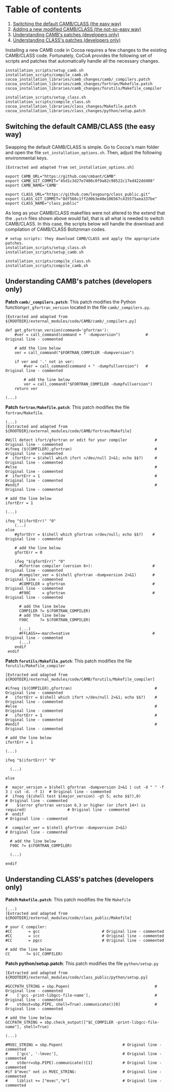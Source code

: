 # Table of contents
1. [Switching the default CAMB/CLASS (the easy way)](#appendix_new_camb_class)
2. [Adding a new modified CAMB/CLASS (the not-so-easy way)](#appendix_new_camb_class_hard)
3. [Understanding CAMB's patches (developers only)](#appendix_patch_camb)
4. [Understanding CLASS's patches (developers only)](#appendix_patch_class)

Installing a new CAMB code in Cocoa requires a few changes to the existing CAMB/CLASS code. Fortunately, CoCoA provides the following set of scripts and patches that automatically handle all the necessary changes.

    installation_scripts/setup_camb.sh
    installation_scripts/compile_camb.sh
    cocoa_installation_libraries/camb_changes/camb/_compilers.patch 
    cocoa_installation_libraries/camb_changes/fortran/Makefile.patch
    cocoa_installation_libraries/camb_changes/forutils/Makefile_compiler
      
    installation_scripts/setup_class.sh
    installation_scripts/compile_class.sh
    cocoa_installation_libraries/class_changes/Makefile.patch
    cocoa_installation_libraries/class_changes/python/setup.patch
      
## Switching the default CAMB/CLASS (the easy way) <a name="appendix_new_camb_class"></a> 

Swapping the default CAMB/CLASS is simple. Go to Cocoa's main folder and open the file `set_installation_options.sh`. Then, adjust the following environmental keys. 
     
    [Extracted and adapted from set_installation_options.sh]
    
    export CAMB_URL="https://github.com/cmbant/CAMB"
    export CAMB_GIT_COMMIT="45d1c3d27e7480c0f9a82c98522c17ed422dd408"
    export CAMB_NAME='CAMB'
     
    export CLASS_URL="https://github.com/lesgourg/class_public.git"
    export CLASS_GIT_COMMIT="8df566c1ff2d0b3e40e106567c435575aea337be"
    export CLASS_NAME="class_public"

As long as your CAMB/CLASS makefiles were not altered to the extend that the `.patch` files shown above would fail, that is all what is needed to switch CAMB/CLASS. In this case, the scripts below will handle the download and compilation of CAMB/CLASS Boltznman codes.
     
    # setup scripts: they download CAMB/CLASS and apply the appropriate patches.
    installation_scripts/setup_class.sh
    installation_scripts/setup_camb.sh
     
    installation_scripts/compile_class.sh
    installation_scripts/compile_camb.sh
       
## Understanding CAMB's patches (developers only) <a name="appendix_patch_camb"></a> 
    
**Patch `camb/_compilers.patch`**: This patch modifies the Python function`get_gfortran_version` located in the file `camb/_compilers.py`. 
    
    [Extracted and adapted from ${ROOTDIR}/external_modules/code/CAMB/camb/_compilers.py]
    
    def get_gfortran_version(command='gfortran'):
        #ver = call_command(command + " -dumpversion")           # Original line - commented
        
        # add the line below
        ver = call_command("$FORTRAN_COMPILER -dumpversion")
        
        if ver and '.' not in ver:
            #ver = call_command(command + " -dumpfullversion")   # Original line - commented

            # add the line below
            ver = call_command("$FORTRAN_COMPILER -dumpfullversion")
        return ver
    
    (...)
    
**Patch `fortran/Makefile.patch`**: This patch modifies the file `fortran/Makefile`.

    (...)
    [Extracted and adapted from ${ROOTDIR}/external_modules/code/CAMB/fortran/Makefile]
    
    #Will detect ifort/gfortran or edit for your compiler            # Original line - commented
    #ifneq ($(COMPILER),gfortran)                                    # Original line - commented
    #  ifortErr = $(shell which ifort >/dev/null 2>&1; echo $$?)     # Original line - commented
    #else                                                            # Original line - commented
    #  ifortErr = 1                                                  # Original line - commented
    #endif                                                           # Original line - commented
    
    # add the line below
    ifortErr = 1
    
    (...)
    
    ifeq "$(ifortErr)" "0"
        (...)
    else
        #gfortErr = $(shell which gfortran >/dev/null; echo $$?)    # Original line - commented
        
        # add the line below
        gfortErr = 0
        
        ifeq "$(gfortErr)" "0"
          #Gfortran compiler (version 6+):                          # Original line - commented
          #compiler_ver = $(shell gfortran -dumpversion 2>&1)       # Original line - commented
          #COMPILER = gfortran                                      # Original line - commented
          #F90C     = gfortran                                      # Original line - commented
          
          # add the line below
          COMPILER ?= $(FORTRAN_COMPILER)  
          # add the line below
          F90C     ?= $(FORTRAN_COMPILER)                           
          
          (...)
          #FFLAGS+=-march=native                                    # Original line - commented
          (...)
        endif
     endif

**Patch `forutils/Makefile.patch`**: This patch modifies the file `forutils/Makefile_compiler`

    [Extracted and adapted from ${ROOTDIR}/external_modules/code/CAMB/forutils/Makefile_compiler]
    
    #ifneq ($(COMPILER),gfortran)                                    # Original line - commented
    #   ifortErr = $(shell which ifort >/dev/null 2>&1; echo $$?)    # Original line - commented
    #else                                                            # Original line - commented
    #   ifortErr = 1                                                 # Original line - commented
    #endif                                                           # Original line - commented
    
    # add the line below
    ifortErr = 1
    
    (...)
    
    ifeq "$(ifortErr)" "0"
        
      (...)
    
    else
    
    #  major_version = $(shell gfortran -dumpversion 2>&1 | cut -d " " -f 3 | cut -d. -f 1)  # Original line - commented
    #  ifneq ($(shell test $(major_version) -gt 5; echo $$?),0)                              # Original line - commented
    #    $(error gfortran version 6.3 or higher (or ifort 14+) is required)                  # Original line - commented
    #  endif                                                                                 # Original line - commented
    
    #  compiler_ver = $(shell gfortran -dumpversion 2>&1)                                    # Original line - commented
        
      # add the line below
      F90C ?= $(FORTRAN_COMPILER)
        
      (...)
        
    endif
        
## Understanding CLASS's patches (developers only) <a name="appendix_patch_class"></a> 

**Patch `Makefile.patch`**: This patch modifies the file `Makefile` 
    
    (...)
    [Extracted and adapted from ${ROOTDIR}/external_modules/code/class_public/Makefile]
     
    # your C compiler:
    #CC       = gcc                           # Original line - commented
    #CC       = icc                           # Original line - commented
    #CC       = pgcc                          # Original line - commented   
    
    # add the line below
    CC       ?= $(C_COMPILER) 
   
**Patch python/setup.patch**: This patch modifies the file `python/setup.py` 
    
    [Extracted and adapted from ${ROOTDIR}/external_modules/code/class_public/python/setup.py]
    
    #GCCPATH_STRING = sbp.Popen(                                     # Original line - commented
    #    ['gcc -print-libgcc-file-name'],                            # Original line - commented
    #    stdout=sbp.PIPE, shell=True).communicate()[0]               # Original line - commented
    
    # add the line below
    GCCPATH_STRING = sbp.check_output(["$C_COMPILER -print-libgcc-file-name"], shell=True)
    
    (...)
    
    #MVEC_STRING = sbp.Popen(                          # Original line - commented
    #    ['gcc', '-lmvec'],                            # Original line - commented
    #    stderr=sbp.PIPE).communicate()[1]             # Original line - commented
    #if b"mvec" not in MVEC_STRING:                    # Original line - commented
    #    liblist += ["mvec","m"]                       # Original line - commented
    
